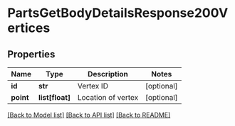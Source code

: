 # PartsGetBodyDetailsResponse200Vertices

## Properties
Name | Type | Description | Notes
------------ | ------------- | ------------- | -------------
**id** | **str** | Vertex ID | [optional] 
**point** | **list[float]** | Location of vertex | [optional] 

[[Back to Model list]](../README.md#documentation-for-models) [[Back to API list]](../README.md#documentation-for-api-endpoints) [[Back to README]](../README.md)


